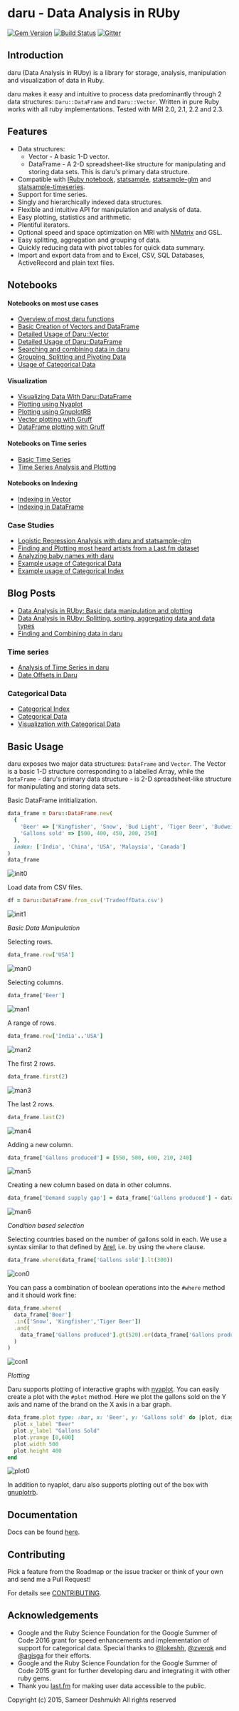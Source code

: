 # daru - Data Analysis in RUby

[![Gem Version](https://badge.fury.io/rb/daru.svg)](http://badge.fury.io/rb/daru)
[![Build Status](https://travis-ci.org/v0dro/daru.svg)](https://travis-ci.org/SciRuby/daru.svg?branch=master)
[![Gitter](https://badges.gitter.im/v0dro/daru.svg)](https://gitter.im/v0dro/daru?utm_source=badge&utm_medium=badge&utm_campaign=pr-badge)

## Introduction

daru (Data Analysis in RUby) is a library for storage, analysis, manipulation and visualization of data in Ruby.

daru makes it easy and intuitive to process data predominantly through 2 data structures: `Daru::DataFrame` and `Daru::Vector`. Written in pure Ruby works with all ruby implementations. Tested with MRI 2.0, 2.1, 2.2 and 2.3.

## Features

* Data structures:
    - Vector - A basic 1-D vector.
    - DataFrame - A 2-D spreadsheet-like structure for manipulating and storing data sets. This is daru's primary data structure.
* Compatible with [IRuby notebook](https://github.com/SciRuby/iruby), [statsample](https://github.com/SciRuby/statsample), [statsample-glm](https://github.com/SciRuby/statsample-glm) and [statsample-timeseries](https://github.com/SciRuby/statsample-timeseries).
* Support for time series.
* Singly and hierarchically indexed data structures.
* Flexible and intuitive API for manipulation and analysis of data.
* Easy plotting, statistics and arithmetic.
* Plentiful iterators.
* Optional speed and space optimization on MRI with [NMatrix](https://github.com/SciRuby/nmatrix) and GSL.
* Easy splitting, aggregation and grouping of data.
* Quickly reducing data with pivot tables for quick data summary.
* Import and export data from and to Excel, CSV, SQL Databases, ActiveRecord and plain text files.

## Notebooks

#### Notebooks on most use cases

* [Overview of most daru functions](http://nbviewer.ipython.org/github/SciRuby/sciruby-notebooks/blob/master/Data%20Analysis/Daru%20Demo.ipynb)
* [Basic Creation of Vectors and DataFrame](http://nbviewer.ipython.org/github/SciRuby/sciruby-notebooks/blob/master/Data%20Analysis/Creation%20of%20Vector%20and%20DataFrame.ipynb)
* [Detailed Usage of Daru::Vector](http://nbviewer.ipython.org/github/SciRuby/sciruby-notebooks/blob/master/Data%20Analysis/Usage%20of%20Vector.ipynb)
* [Detailed Usage of Daru::DataFrame](http://nbviewer.ipython.org/github/SciRuby/sciruby-notebooks/blob/master/Data%20Analysis/Usage%20of%20DataFrame.ipynb)
* [Searching and combining data in daru](http://nbviewer.ipython.org/github/SciRuby/sciruby-notebooks/blob/master/Data%20Analysis/Searching%20and%20Combining%20Data.ipynb)
* [Grouping, Splitting and Pivoting Data](http://nbviewer.ipython.org/github/SciRuby/sciruby-notebooks/blob/master/Data%20Analysis/Grouping%2C%20Splitting%20and%20Pivoting.ipynb)
* [Usage of Categorical Data](http://nbviewer.jupyter.org/github/SciRuby/sciruby-notebooks/blob/master/Data%20Analysis/Categorical%20Data/Categorical%20Data.ipynb)

#### Visualization
* [Visualizing Data With Daru::DataFrame](http://nbviewer.ipython.org/github/SciRuby/sciruby-notebooks/blob/master/Visualization/Visualizing%20data%20with%20daru%20DataFrame.ipynb)
* [Plotting using Nyaplot](http://nbviewer.jupyter.org/github/SciRuby/sciruby-notebooks/blob/master/Data%20Analysis/Plotting/Visualization.ipynb)
* [Plotting using GnuplotRB](http://nbviewer.jupyter.org/github/SciRuby/sciruby-notebooks/blob/master/Data%20Analysis/Plotting/Gnuplotrb.ipynb)
* [Vector plotting with Gruff](http://nbviewer.jupyter.org/github/SciRuby/sciruby-notebooks/blob/master/Data%20Analysis/Plotting/Gruff%20Vector.ipynb)
* [DataFrame plotting with Gruff](http://nbviewer.jupyter.org/github/SciRuby/sciruby-notebooks/blob/master/Data%20Analysis/Plotting/Gruff%20DataFrame.ipynb)

#### Notebooks on Time series

* [Basic Time Series](http://nbviewer.ipython.org/github/SciRuby/sciruby-notebooks/blob/master/Data%20Analysis/Basic%20Time%20Series.ipynb)
* [Time Series Analysis and Plotting](http://nbviewer.ipython.org/github/SciRuby/sciruby-notebooks/blob/master/Data%20Analysis/Time%20Series%20Functions.ipynb)

#### Notebooks on Indexing
* [Indexing in Vector](http://nbviewer.jupyter.org/github/SciRuby/sciruby-notebooks/blob/master/Data%20Analysis/Categorical%20Data/Indexing%20in%20Vector.ipynb)
* [Indexing in DataFrame](http://nbviewer.jupyter.org/github/SciRuby/sciruby-notebooks/blob/master/Data%20Analysis/Categorical%20Data/Indexing%20in%20DataFrame.ipynb)

### Case Studies

* [Logistic Regression Analysis with daru and statsample-glm](http://nbviewer.ipython.org/github/SciRuby/sciruby-notebooks/blob/master/Data%20Analysis/Logistic%20Regression%20with%20daru%20and%20statsample-glm.ipynb)
* [Finding and Plotting most heard artists from a Last.fm dataset](http://nbviewer.ipython.org/github/SciRuby/sciruby-notebooks/blob/master/Data%20Analysis/Finding%20and%20plotting%20the%20most%20heard%20artists%20on%20last%20fm.ipynb)
* [Analyzing baby names with daru](http://nbviewer.ipython.org/github/SciRuby/sciruby-notebooks/blob/master/Data%20Analysis/Analyzing%20baby%20names/Use%20Case%20-%20Daru%20for%20analyzing%20baby%20names%20data.ipynb)
* [Example usage of Categorical Data](http://nbviewer.jupyter.org/github/SciRuby/sciruby-notebooks/blob/master/Data%20Analysis/Categorical%20Data/examples/%5BExample%5D%20Categorical%20Data.ipynb)
* [Example usage of Categorical Index](http://nbviewer.jupyter.org/github/SciRuby/sciruby-notebooks/blob/master/Data%20Analysis/Categorical%20Data/examples/%5BExample%5D%20Categorical%20Index.ipynb)

## Blog Posts

* [Data Analysis in RUby: Basic data manipulation and plotting](http://v0dro.github.io/blog/2014/11/25/data-analysis-in-ruby-basic-data-manipulation-and-plotting/)
* [Data Analysis in RUby: Splitting, sorting, aggregating data and data types](http://v0dro.github.io/blog/2015/02/24/data-analysis-in-ruby-part-2/)
* [Finding and Combining data in daru](http://v0dro.github.io/blog/2015/08/03/finding-and-combining-data-in-daru/)

### Time series

* [Analysis of Time Series in daru](http://v0dro.github.io/blog/2015/07/31/analysis-of-time-series-in-daru/)
* [Date Offsets in Daru](http://v0dro.github.io/blog/2015/07/27/date-offsets-in-daru/)

### Categorical Data

* [Categorical Index](http://lokeshh.github.io/blog/2016/06/14/categorical-index/)
* [Categorical Data](http://lokeshh.github.io/blog/2016/06/21/categorical-data/)
* [Visualization with Categorical Data](http://lokeshh.github.io/blog/2016/07/02/visualization/)

## Basic Usage

daru exposes two major data structures: `DataFrame` and `Vector`. The Vector is a basic 1-D structure corresponding to a labelled Array, while the `DataFrame` - daru's primary data structure - is 2-D spreadsheet-like structure for manipulating and storing data sets.

Basic DataFrame intitialization.

``` ruby
data_frame = Daru::DataFrame.new(
  {
    'Beer' => ['Kingfisher', 'Snow', 'Bud Light', 'Tiger Beer', 'Budweiser'],
    'Gallons sold' => [500, 400, 450, 200, 250]
  },
  index: ['India', 'China', 'USA', 'Malaysia', 'Canada']
)
data_frame
```
![init0](images/init0.png)


Load data from CSV files.
``` ruby
df = Daru::DataFrame.from_csv('TradeoffData.csv')
```
![init1](images/init1.png)

*Basic Data Manipulation*

Selecting rows.
``` ruby
data_frame.row['USA']
```
![man0](images/man0.png)

Selecting columns.
``` ruby
data_frame['Beer']
```
![man1](images/man1.png)

A range of rows.
``` ruby
data_frame.row['India'..'USA']
```
![man2](images/man2.png)

The first 2 rows.
``` ruby
data_frame.first(2)
```
![man3](images/man3.png)

The last 2 rows.
``` ruby
data_frame.last(2)
```
![man4](images/man4.png)

Adding a new column.
``` ruby
data_frame['Gallons produced'] = [550, 500, 600, 210, 240]
```
![man5](images/man5.png)

Creating a new column based on data in other columns.
``` ruby
data_frame['Demand supply gap'] = data_frame['Gallons produced'] - data_frame['Gallons sold']
```
![man6](images/man6.png)

*Condition based selection*

Selecting countries based on the number of gallons sold in each. We use a syntax similar to that defined by [Arel](https://github.com/rails/arel), i.e. by using the `where` clause.
``` ruby
data_frame.where(data_frame['Gallons sold'].lt(300))
```
![con0](images/con0.png)

You can pass a combination of boolean operations into the `#where` method and it should work fine:
``` ruby
data_frame.where(
  data_frame['Beer']
  .in(['Snow', 'Kingfisher','Tiger Beer'])
  .and(
    data_frame['Gallons produced'].gt(520).or(data_frame['Gallons produced'].lt(250))
  )
)
```
![con1](images/con1.png)

*Plotting* 

Daru supports plotting of interactive graphs with [nyaplot](https://github.com/domitry/nyaplot). You can easily create a plot with the `#plot` method. Here we plot the gallons sold on the Y axis and name of the brand on the X axis in a bar graph.
``` ruby
data_frame.plot type: :bar, x: 'Beer', y: 'Gallons sold' do |plot, diagram|
  plot.x_label "Beer"
  plot.y_label "Gallons Sold"
  plot.yrange [0,600]
  plot.width 500
  plot.height 400
end
```
![plot0](images/plot0.png)

In addition to nyaplot, daru also supports plotting out of the box with [gnuplotrb](https://github.com/SciRuby/gnuplotrb).

## Documentation

Docs can be found [here](https://rubygems.org/gems/daru).

## Contributing

Pick a feature from the Roadmap or the issue tracker or think of your own and send me a Pull Request!

For details see [CONTRIBUTING](https://github.com/v0dro/daru/blob/master/CONTRIBUTING.md).

## Acknowledgements

* Google and the Ruby Science Foundation for the Google Summer of Code 2016 grant for speed enhancements and implementation of support for categorical data. Special thanks to [@lokeshh](https://github.com/lokeshh), [@zverok](https://github.com/zverok) and [@agisga](https://github.com/agisga) for their efforts. 
* Google and the Ruby Science Foundation for the Google Summer of Code 2015 grant for further developing daru and integrating it with other ruby gems.
* Thank you [last.fm](http://www.last.fm/) for making user data accessible to the public.

Copyright (c) 2015, Sameer Deshmukh
All rights reserved
